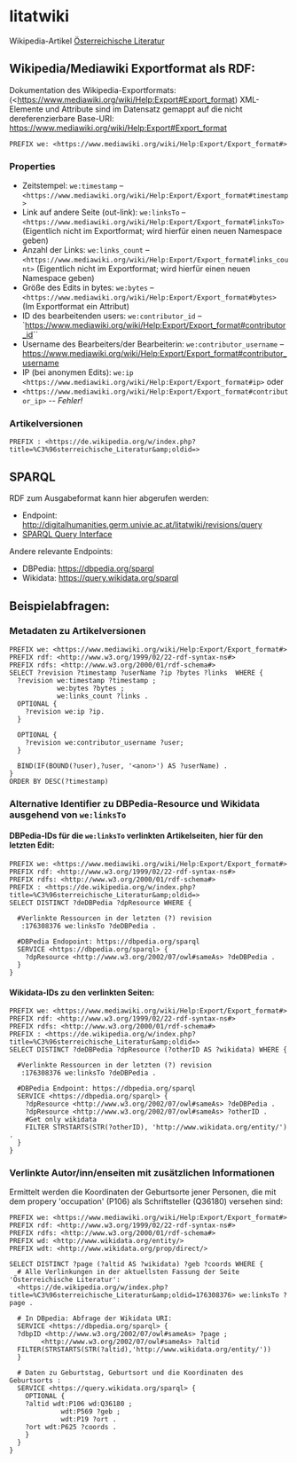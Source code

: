 # litatwiki

Wikipedia-Artikel [Österreichische Literatur](https://de.wikipedia.org/wiki/%C3%96sterreichische_Literatur)

## Wikipedia/Mediawiki Exportformat als RDF:

Dokumentation des Wikipedia-Exportformats: (<https://www.mediawiki.org/wiki/Help:Export#Export_format)
XML-Elemente und Attribute sind im Datensatz gemappt auf die nicht dereferenzierbare Base-URI: https://www.mediawiki.org/wiki/Help:Export#Export_format

``PREFIX we: <https://www.mediawiki.org/wiki/Help:Export/Export_format#>``

### Properties

* Zeitstempel: `we:timestamp` – `<https://www.mediawiki.org/wiki/Help:Export/Export_format#timestamp>`
* Link auf andere Seite (out-link): `we:linksTo` – `<https://www.mediawiki.org/wiki/Help:Export/Export_format#linksTo>` (Eigentlich nicht im Exportformat; wird hierfür einen neuen Namespace geben)
* Anzahl der Links: `we:links_count` – `<https://www.mediawiki.org/wiki/Help:Export/Export_format#links_count>` (Eigentlich nicht im Exportformat; wird hierfür einen neuen Namespace geben)
* Größe des Edits in bytes: `we:bytes` – `<https://www.mediawiki.org/wiki/Help:Export/Export_format#bytes>` (Im Exportformat ein Attribut)
* ID des bearbeitenden users: `we:contributor_id` – `<https://www.mediawiki.org/wiki/Help:Export/Export_format#contributor_id>``
* Username des Bearbeiters/der Bearbeiterin: `we:contributor_username` – <https://www.mediawiki.org/wiki/Help:Export/Export_format#contributor_username>
* IP (bei anonymen Edits): `we:ip` `<https://www.mediawiki.org/wiki/Help:Export/Export_format#ip>`
oder
* `<https://www.mediawiki.org/wiki/Help:Export/Export_format#contributor_ip>` -- _Fehler!_

### Artikelversionen
``PREFIX : <https://de.wikipedia.org/w/index.php?title=%C3%96sterreichische_Literatur&amp;oldid=>``

## SPARQL

RDF zum Ausgabeformat kann hier abgerufen werden:

* Endpoint: http://digitalhumanities.germ.univie.ac.at/litatwiki/revisions/query
* [SPARQL Query Interface](https://ingoboerner.github.io/litatwiki/sparql.html)

Andere relevante Endpoints:

* DBPedia: https://dbpedia.org/sparql
* Wikidata: https://query.wikidata.org/sparql

## Beispielabfragen:

### Metadaten zu Artikelversionen
```
PREFIX we: <https://www.mediawiki.org/wiki/Help:Export/Export_format#>
PREFIX rdf: <http://www.w3.org/1999/02/22-rdf-syntax-ns#>
PREFIX rdfs: <http://www.w3.org/2000/01/rdf-schema#>
SELECT ?revision ?timestamp ?userName ?ip ?bytes ?links  WHERE {
  ?revision we:timestamp ?timestamp ;
            we:bytes ?bytes ;
  			we:links_count ?links .
  OPTIONAL {
    ?revision we:ip ?ip.
  }

  OPTIONAL {
  	?revision we:contributor_username ?user;
  }

  BIND(IF(BOUND(?user),?user, '<anon>') AS ?userName) .  
}
ORDER BY DESC(?timestamp)
```

### Alternative Identifier zu DBPedia-Resource und Wikidata ausgehend von `we:linksTo`


#### DBPedia-IDs für die `we:linksTo` verlinkten Artikelseiten, hier für den letzten Edit:

```
PREFIX we: <https://www.mediawiki.org/wiki/Help:Export/Export_format#>
PREFIX rdf: <http://www.w3.org/1999/02/22-rdf-syntax-ns#>
PREFIX rdfs: <http://www.w3.org/2000/01/rdf-schema#>
PREFIX : <https://de.wikipedia.org/w/index.php?title=%C3%96sterreichische_Literatur&amp;oldid=>
SELECT DISTINCT ?deDBPedia ?dpResource WHERE {

  #Verlinkte Ressourcen in der letzten (?) revision
   :176308376 we:linksTo ?deDBPedia .

  #DBPedia Endopoint: https://dbpedia.org/sparql
  SERVICE <https://dbpedia.org/sparql> {
  	?dpResource <http://www.w3.org/2002/07/owl#sameAs> ?deDBPedia .
  }
}
```

#### Wikidata-IDs zu den verlinkten Seiten:

```
PREFIX we: <https://www.mediawiki.org/wiki/Help:Export/Export_format#>
PREFIX rdf: <http://www.w3.org/1999/02/22-rdf-syntax-ns#>
PREFIX rdfs: <http://www.w3.org/2000/01/rdf-schema#>
PREFIX : <https://de.wikipedia.org/w/index.php?title=%C3%96sterreichische_Literatur&amp;oldid=>
SELECT DISTINCT ?deDBPedia ?dpResource (?otherID AS ?wikidata) WHERE {

  #Verlinkte Ressourcen in der letzten (?) revision
   :176308376 we:linksTo ?deDBPedia .

  #DBPedia Endpoint: https://dbpedia.org/sparql
  SERVICE <https://dbpedia.org/sparql> {
  	?dpResource <http://www.w3.org/2002/07/owl#sameAs> ?deDBPedia .
    ?dpResource <http://www.w3.org/2002/07/owl#sameAs> ?otherID .
    #Get only wikidata
    FILTER STRSTARTS(STR(?otherID), 'http://www.wikidata.org/entity/') .
  }
}
```

### Verlinkte Autor/inn/enseiten mit zusätzlichen Informationen

Ermittelt werden die Koordinaten der Geburtsorte jener Personen, die mit dem propery 'occupation' (P106) als Schriftsteller (Q36180) versehen sind:

```
PREFIX we: <https://www.mediawiki.org/wiki/Help:Export/Export_format#>
PREFIX rdf: <http://www.w3.org/1999/02/22-rdf-syntax-ns#>
PREFIX rdfs: <http://www.w3.org/2000/01/rdf-schema#>
PREFIX wd: <http://www.wikidata.org/entity/>
PREFIX wdt: <http://www.wikidata.org/prop/direct/>

SELECT DISTINCT ?page (?altid AS ?wikidata) ?geb ?coords WHERE {
  # Alle Verlinkungen in der aktuellsten Fassung der Seite 'Österreichische Literatur':
  <https://de.wikipedia.org/w/index.php?title=%C3%96sterreichische_Literatur&amp;oldid=176308376> we:linksTo ?page .

  # In DBpedia: Abfrage der Wikidata URI:
  SERVICE <https://dbpedia.org/sparql> {
  ?dbpID <http://www.w3.org/2002/07/owl#sameAs> ?page ;
        <http://www.w3.org/2002/07/owl#sameAs> ?altid
  FILTER(STRSTARTS(STR(?altid),'http://www.wikidata.org/entity/'))
  }

  # Daten zu Geburtstag, Geburtsort und die Koordinaten des Geburtsorts :
  SERVICE <https://query.wikidata.org/sparql> {
    OPTIONAL {
    ?altid wdt:P106 wd:Q36180 ;
     	     wdt:P569 ?geb ;
    	     wdt:P19 ?ort .
  	?ort wdt:P625 ?coords .
    }       
  }  
}

```
